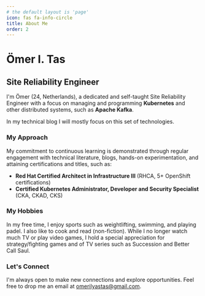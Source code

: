 ```yaml
---
# the default layout is 'page'
icon: fas fa-info-circle
title: About Me
order: 2
---
```


# Ömer I. Tas  

## Site Reliability Engineer

I'm Ömer (24, Netherlands), a dedicated and self-taught Site Reliability Engineer with a focus on managing and programming **Kubernetes** and other distributed systems, such as **Apache Kafka**. 


In my technical blog I will mostly focus on this set of technologies.  

### My Approach 

My commitment to continuous learning is demonstrated through regular engagement with technical literature, blogs, hands-on experimentation, and attaining certifications and titles, such as: 
- **Red Hat Certified Architect in Infrastructure III** (RHCA, 5+ OpenShift certifications)
- **Certified Kubernetes Administrator, Developer and Security Specialist** (CKA, CKAD, CKS) 

### My Hobbies

In my free time, I enjoy sports such as weightlifting, swimming, and playing padel. I also like to cook and read (non-fiction). While I no longer watch much TV or play video games, I hold a special appreciation for strategy/fighting games and of TV series such as Succession and Better Call Saul. 

### Let's Connect

I'm always open to make new connections and explore opportunities. Feel free to drop me an email at omerilyastas@gmail.com. 

